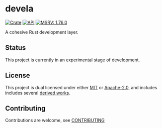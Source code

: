 # devela

[![Crate](https://img.shields.io/crates/v/devela.svg)](https://crates.io/crates/devela)
[![API](https://docs.rs/devela/badge.svg)](https://docs.rs/devela/)
[![MSRV: 1.76.0](https://flat.badgen.net/badge/MSRV/1.76.0/purple)](https://releases.rs/docs/1.76.0/)

A cohesive Rust development layer.

## Status
This project is currently in an experimental stage of development.

## License
This project is dual licensed under either [MIT](DOCS/LICENSE-MIT)
or [Apache-2.0](DOCS/LICENSE-APACHE), and includes includes several
[derived works](DOCS/DERIVED.md).

## Contributing
Contributions are welcome, see [CONTRIBUTING](DOCS/CONTRIBUTING.md)
